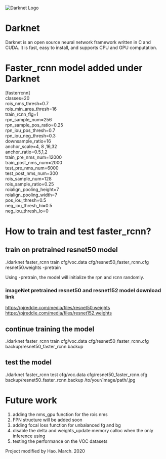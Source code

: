 ![Darknet Logo](http://pjreddie.com/media/files/darknet-black-small.png)

# Darknet #
Darknet is an open source neural network framework written in C and CUDA. It is fast, easy to install, and supports CPU and GPU computation.

# Faster_rcnn model added under Darknet #

[fasterrcnn]<br/>
classes=20<br/>
rois_nms_thresh=0.7<br/>
rois_min_area_thresh=16<br/>
train_rcnn_flg=1<br/>
rpn_sample_num=256<br/>
rpn_sample_pos_ratio=0.25<br/>
rpn_iou_pos_thresh=0.7<br/>
rpn_iou_neg_thresh=0.3<br/>
downsample_ratio=16<br/>
anchor_scale=4, 8 ,16,32<br/>
anchor_ratio=0.5,1,2<br/>
train_pre_nms_num=12000<br/>
train_post_nms_num=2000<br/>
test_pre_nms_num=6000<br/>
test_post_nms_num=300<br/>
rois_sample_num=128<br/>
rois_sample_ratio=0.25<br/>
roialign_pooling_height=7<br/>
roialign_pooling_width=7<br/>
pos_iou_thresh=0.5<br/>
neg_iou_thresh_hi=0.5<br/>
neg_iou_thresh_lo=0<br/>

# How to train and test faster_rcnn? #
## train on pretrained resnet50 model ##
./darknet faster_rcnn train cfg/voc.data cfg/resnet50_faster_rcnn.cfg resnet50.weights -pretrain<br/>

Using -pretrain, the model will initialize the rpn and rcnn randomly.<br/>

### imageNet pretrained resnet50 and resnet152 model download link ###
https://pjreddie.com/media/files/resnet50.weights<br/>
https://pjreddie.com/media/files/resnet152.weights<br/>

## continue training the model ##
./darknet faster_rcnn train cfg/voc.data cfg/resnet50_faster_rcnn.cfg backup/resnet50_faster_rcnn.backup<br/>

## test the model ##
./darknet faster_rcnn test cfg/voc.data cfg/resnet50_faster_rcnn.cfg backup/resnet50_faster_rcnn.backup /to/your/image/path/.jpg<br/>

# Future work #
1. adding the nms_gpu function for the rois nms
2. FPN structure will be added soon
3. adding focal loss function for unbalanced fg and bg 
4. disable the delta and weights_update memory calloc when the only inference using
5. testing the performance on the VOC datasets

Project modified by Hao. March. 2020